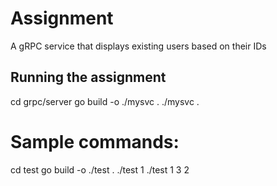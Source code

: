 # Assignment

A gRPC service that displays existing users based on their IDs

## Running the assignment

cd grpc/server
go build -o ./mysvc .
./mysvc .

# Sample commands:
cd test
go build -o ./test .
./test 1
./test 1 3 2
```


